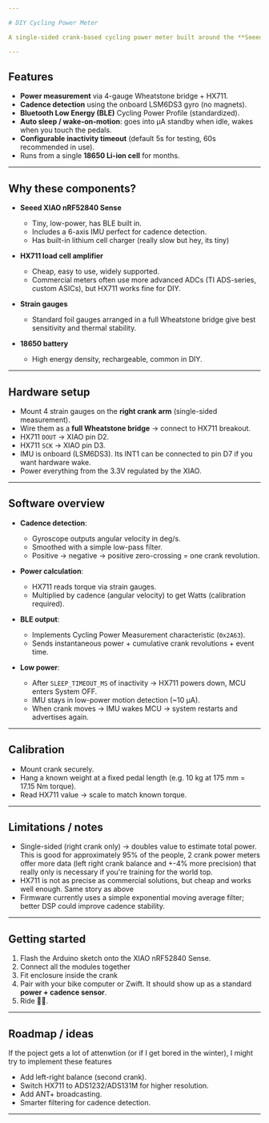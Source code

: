 ```yaml
---

# DIY Cycling Power Meter

A single-sided crank-based cycling power meter built around the **Seeed XIAO nRF52840 Sense**, a set of **strain gauges**, and the classic **HX711 load cell amplifier**. Cadence is measured using the onboard 6-axis IMU (gyro), and everything is transmitted over Bluetooth using the official **Cycling Power Profile (CPP)** so that bike computers and apps (Garmin, Wahoo, Zwift, etc.) recognize it as a real power meter.

---
```


## Features

* **Power measurement** via 4-gauge Wheatstone bridge + HX711.
* **Cadence detection** using the onboard LSM6DS3 gyro (no magnets).
* **Bluetooth Low Energy (BLE)** Cycling Power Profile (standardized).
* **Auto sleep / wake-on-motion**: goes into µA standby when idle, wakes when you touch the pedals.
* **Configurable inactivity timeout** (default 5s for testing, 60s recommended in use).
* Runs from a single **18650 Li-ion cell** for months.

---

## Why these components?

* **Seeed XIAO nRF52840 Sense**

  * Tiny, low-power, has BLE built in.
  * Includes a 6-axis IMU perfect for cadence detection.
  * Has built-in lithium cell charger (really slow but hey, its tiny)
* **HX711 load cell amplifier**

  * Cheap, easy to use, widely supported.
  * Commercial meters often use more advanced ADCs (TI ADS-series, custom ASICs), but HX711 works fine for DIY.
* **Strain gauges**

  * Standard foil gauges arranged in a full Wheatstone bridge give best sensitivity and thermal stability.
* **18650 battery**

  * High energy density, rechargeable, common in DIY.

---

## Hardware setup

* Mount 4 strain gauges on the **right crank arm** (single-sided measurement).
* Wire them as a **full Wheatstone bridge** → connect to HX711 breakout.
* HX711 `DOUT` → XIAO pin D2.
* HX711 `SCK`  → XIAO pin D3.
* IMU is onboard (LSM6DS3). Its INT1 can be connected to pin D7 if you want hardware wake.
* Power everything from the 3.3V regulated by the XIAO.

---

## Software overview

* **Cadence detection**:

  * Gyroscope outputs angular velocity in deg/s.
  * Smoothed with a simple low-pass filter.
  * Positive → negative → positive zero-crossing = one crank revolution.
* **Power calculation**:

  * HX711 reads torque via strain gauges.
  * Multiplied by cadence (angular velocity) to get Watts (calibration required).
* **BLE output**:

  * Implements Cycling Power Measurement characteristic (`0x2A63`).
  * Sends instantaneous power + cumulative crank revolutions + event time.
* **Low power**:

  * After `SLEEP_TIMEOUT_MS` of inactivity → HX711 powers down, MCU enters System OFF.
  * IMU stays in low-power motion detection (\~10 µA).
  * When crank moves → IMU wakes MCU → system restarts and advertises again.

---

## Calibration

* Mount crank securely.
* Hang a known weight at a fixed pedal length (e.g. 10 kg at 175 mm = 17.15 Nm torque).
* Read HX711 value → scale to match known torque.

---

## Limitations / notes

* Single-sided (right crank only) → doubles value to estimate total power. This is good for approximately 95% of the people, 2 crank power meters offer more data (left right crank balance and +-4% more precision) that really only is necessary if you're training for the world top.
* HX711 is not as precise as commercial solutions, but cheap and works well enough. Same story as above
* Firmware currently uses a simple exponential moving average filter; better DSP could improve cadence stability.

---

## Getting started

1. Flash the Arduino sketch onto the XIAO nRF52840 Sense.
2. Connect all the modules together
3. Fit enclosure inside the crank
4. Pair with your bike computer or Zwift. It should show up as a standard **power + cadence sensor**.
5. Ride 🚴‍♂️.

---

## Roadmap / ideas

If the poject gets a lot of attenwtion (or if I get bored in the winter), I might try to implement these features
* Add left-right balance (second crank).
* Switch HX711 to ADS1232/ADS131M for higher resolution.
* Add ANT+ broadcasting.
* Smarter filtering for cadence detection.

---
